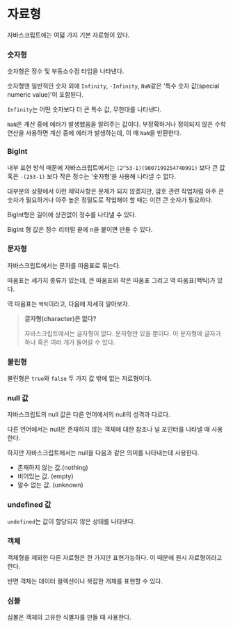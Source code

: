 # 자료형

자바스크립트에는 여덟 가지 기본 자료형이 있다.

### 숫자형

숫자형은 정수 및 부동소수점 타입을 나타낸다.

숫자형엔 일반적인 숫자 외에 `Infinity`, `-Infinity`, `NaN`같은 '특수 숫자 값(special numeric value)'이 포함된다.

`Infinity`는 어떤 숫자보다 더 큰 특수 값, 무한대를 나타낸다.

`NaN`은 계산 중에 에러가 발생했음을 알려주는 값이다. 부정확하거나 정의되지 않은 수학 연산을 사용하면 계산 중에 에러가 발생하는데, 이 때 `NaN`을 반환한다.

### BigInt

내부 표현 방식 때문에 자바스크립트에서는 `(2^53-1)(9007199254740991)` 보다 큰 값 혹은 `-(253-1)` 보다 작은 정수는 '숫자형’을 사용해 나타낼 수 없다.

대부분의 상황에서 이런 제약사항은 문제가 되지 않겠지만, 암호 관련 작업처럼 아주 큰 숫자가 필요하거나 아주 높은 정밀도로 작업해야 할 때는 이런 큰 숫자가 필요하다.

BigInt형은 길이에 상관없이 정수를 나타낼 수 있다.

BigInt 형 값은 정수 리터럴 끝에 n을 붙이면 만들 수 있다.

### 문자형

자바스크립트에서는 문자를 따옴표로 묶는다.

따옴표는 세가지 종류가 있는데, 큰 따옴표와 작은 따옴표 그리고 역 따옴표(백틱)가 있다.

역 따옴표는 `백틱`이라고, 다음에 자세히 알아보자.

> **글자형(character)은 없다?**
>
> 자바스크립트에서는 글자형이 없다. 문자형만 있을 뿐이다. 이 문자형에 글자가 하나 혹은 여러 개가 들어갈 수 있다.

### 불린형

불린형은 `true`와 `false` 두 가지 값 밖에 없는 자료형이다.

### null 값

자바스크립트의 null 값은 다른 언어에서의 null의 성격과 다르다.

다른 언어에서는 null은 존재하지 않는 객체에 대한 참조나 널 포인터를 나타낼 때 사용한다.

하지만 자바스크립트에서는 null을 다음과 같은 의미를 나타내는데 사용한다.
- 존재하지 않는 값.(nothing)
- 비어있는 값. (empty)
- 알수 없는 값. (unknown)

### undefined 값

`undefined`는 값이 할당되지 않은 상태를 나타낸다. 

### 객체

객체형을 제외한 다른 자료형은 한 가지만 표현가능하다. 이 때문에 원시 자료형이라고 한다.

반면 객체는 데이터 컬렉션이나 복잡한 개체를 표현할 수 있다.

### 심볼

심볼은 객체의 고유한 식별자를 만들 때 사용한다.


